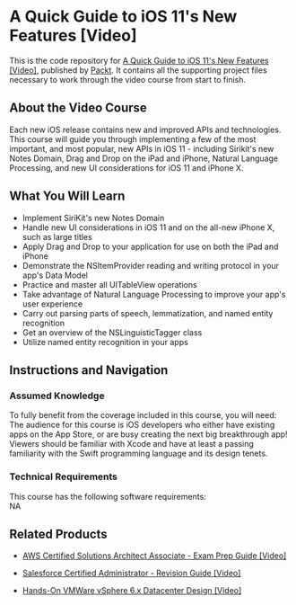 # A Quick Guide to iOS 11's New Features [Video]
This is the code repository for [A Quick Guide to iOS 11's New Features [Video]](https://www.packtpub.com/application-development/quick-guide-ios-11s-new-features-video?utm_source=github&utm_medium=repository&utm_campaign=9781788832878), published by [Packt](https://www.packtpub.com/?utm_source=github). It contains all the supporting project files necessary to work through the video course from start to finish.
## About the Video Course
Each new iOS release contains new and improved APIs and technologies. This course will guide you through implementing a few of the most important, and most popular, new APIs in iOS 11 - including Sirikit's new Notes Domain, Drag and Drop on the iPad and iPhone, Natural Language Processing, and new UI considerations for iOS 11 and iPhone X.	

<H2>What You Will Learn</H2>
<DIV class=book-info-will-learn-text>
<UL>
<LI>Implement SiriKit's new Notes Domain 
<LI>Handle new UI considerations in iOS 11 and on the all-new iPhone X, such as large titles 
<LI>Apply Drag and Drop to your application for use on both the iPad and iPhone 
<LI>Demonstrate the NSItemProvider reading and writing protocol in your app's Data Model 
<LI>Practice and master all UITableView operations 
<LI>Take advantage of Natural Language Processing to improve your app's user experience 
<LI>Carry out parsing parts of speech, lemmatization, and named entity recognition 
<LI>Get an overview of the NSLinguisticTagger class 
<LI>Utilize named entity recognition in your apps </LI></UL></DIV>

## Instructions and Navigation
### Assumed Knowledge
To fully benefit from the coverage included in this course, you will need:<br/>
The audience for this course is iOS developers who either have existing apps on the App Store, or are busy creating the next big breakthrough app! Viewers should be familiar with Xcode and have at least a passing familiarity with the Swift programming language and its design tenets.	
### Technical Requirements
This course has the following software requirements:<br/>
NA

## Related Products
* [AWS Certified Solutions Architect Associate - Exam Prep Guide [Video]](https://www.packtpub.com/virtualization-and-cloud/aws-certified-solutions-architect-associate-exam-prep-guide-video?utm_source=github&utm_medium=repository&utm_campaign=9781789535433)

* [Salesforce Certified Administrator - Revision Guide [Video]](https://www.packtpub.com/business/salesforce-certified-administrator-revision-guide-video?utm_source=github&utm_medium=repository&utm_campaign=9781838550813)

* [Hands-On VMWare vSphere 6.x Datacenter Design [Video]](https://www.packtpub.com/virtualization-and-cloud/hands-vmware-vsphere-6x-datacenter-design-video?utm_source=github&utm_medium=repository&utm_campaign=9781789616736)

